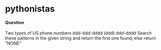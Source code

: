 # pythonistas

#### Question

Two types of US phone numbers ddd-ddd-dddd (ddd) ddd-dddd Search these patterns in the given string and return the first one found, else return "NONE" 